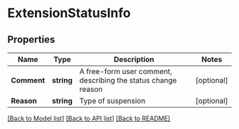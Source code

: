 # ExtensionStatusInfo

## Properties
Name | Type | Description | Notes
------------ | ------------- | ------------- | -------------
**Comment** | **string** | A free-form user comment, describing the status change reason | [optional] 
**Reason** | **string** | Type of suspension | [optional] 

[[Back to Model list]](../README.md#documentation-for-models) [[Back to API list]](../README.md#documentation-for-api-endpoints) [[Back to README]](../README.md)


